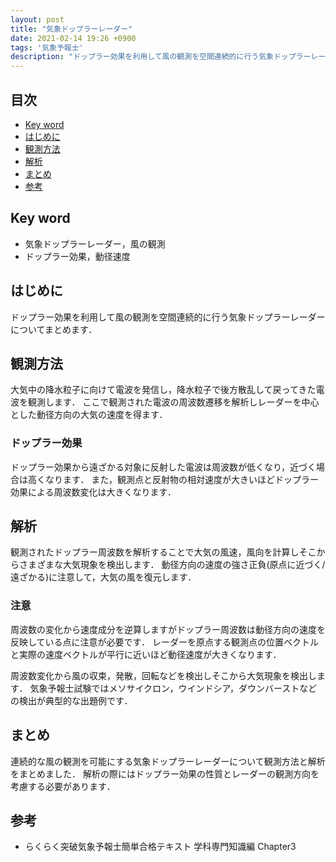 ```yaml
---
layout: post
title: "気象ドップラーレーダー"
date: 2021-02-14 19:26 +0900
tags: '気象予報士'
description: "ドップラー効果を利用して風の観測を空間連続的に行う気象ドップラーレーダーについてまとめます．"
---
```


## 目次
- [Key word](#key-word)
- [はじめに](#はじめに)
- [観測方法](#観測方法)
- [解析](#解析)
- [まとめ](#まとめ)
- [参考](#参考)

## Key word
- 気象ドップラーレーダー，風の観測
- ドップラー効果，動径速度

## はじめに
ドップラー効果を利用して風の観測を空間連続的に行う気象ドップラーレーダーについてまとめます．

## 観測方法
大気中の降水粒子に向けて電波を発信し，降水粒子で後方散乱して戻ってきた電波を観測します．
ここで観測された電波の周波数遷移を解析しレーダーを中心とした動径方向の大気の速度を得ます．

### ドップラー効果
ドップラー効果から遠ざかる対象に反射した電波は周波数が低くなり，近づく場合は高くなります．
また，観測点と反射物の相対速度が大きいほどドップラー効果による周波数変化は大きくなります．

## 解析
観測されたドップラー周波数を解析することで大気の風速，風向を計算しそこからさまざまな大気現象を検出します．
動径方向の速度の強さ正負(原点に近づく/遠ざかる)に注意して，大気の風を復元します．

### 注意
周波数の変化から速度成分を逆算しますがドップラー周波数は動径方向の速度を反映している点に注意が必要です．
レーダーを原点する観測点の位置ベクトルと実際の速度ベクトルが平行に近いほど動径速度が大きくなります．

周波数変化から風の収束，発散，回転などを検出しそこから大気現象を検出します．
気象予報士試験ではメソサイクロン，ウインドシア，ダウンバーストなどの検出が典型的な出題例です．

## まとめ
連続的な風の観測を可能にする気象ドップラーレーダーについて観測方法と解析をまとめました．
解析の際にはドップラー効果の性質とレーダーの観測方向を考慮する必要があります．

## 参考
- らくらく突破気象予報士簡単合格テキスト 学科専門知識編 Chapter3
